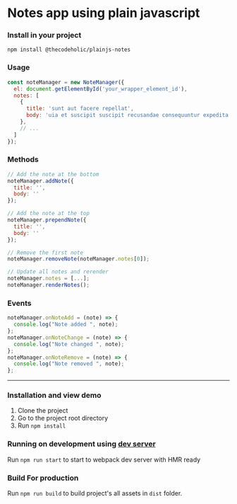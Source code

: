 # Notes app using plain javascript

### Install in your project
```
npm install @thecodeholic/plainjs-notes
```

### Usage
```javascript 1.8
const noteManager = new NoteManager({
  el: document.getElementById('your_wrapper_element_id'),
  notes: [
    {
      title: 'sunt aut facere repellat',
      body: 'uia et suscipit suscipit recusandae consequuntur expedita et cum reprehenderit molestiae ut ut quas totam nostrum rerum est autem sunt rem eveniet architecto'
    },
    // ...
  ]
});
```

### Methods

```javascript 1.8
// Add the note at the bottom
noteManager.addNote({
  title: '',
  body: ''
});

// Add the note at the top
noteManager.prependNote({
  title: '',
  body: ''
});

// Remove the first note
noteManager.removeNote(noteManager.notes[0]);

// Update all notes and rerender
noteManager.notes = [...];
noteManager.renderNotes();
```

### Events

```javascript 1.8
noteManager.onNoteAdd = (note) => {
  console.log("Note added ", note);
};
noteManager.onNoteChange = (note) => {
  console.log("Note changed ", note);
};
noteManager.onNoteRemove = (note) => {
  console.log("Note removed ", note);
};
```

-------------------------------------------------


### Installation and view demo
1. Clone the project
2. Go to the project root directory
3. Run `npm install`

### Running on development using [dev server](https://github.com/webpack/webpack-dev-server)

Run `npm run start` to start to webpack dev server with HMR ready

### Build For production 

Run `npm run build` to build project's all assets in `dist` folder.
